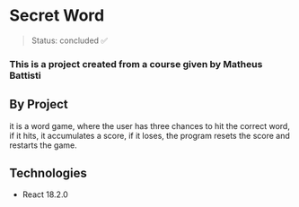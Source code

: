 <h1>Secret Word</h1>

> Status: concluded ✅

### This is a project created from a course given by Matheus Battisti

## By Project

it is a word game, where the user has three chances to hit the correct word, if it hits, it accumulates a score, if it loses, the program resets the score and restarts the game.

## Technologies

+ React 18.2.0
